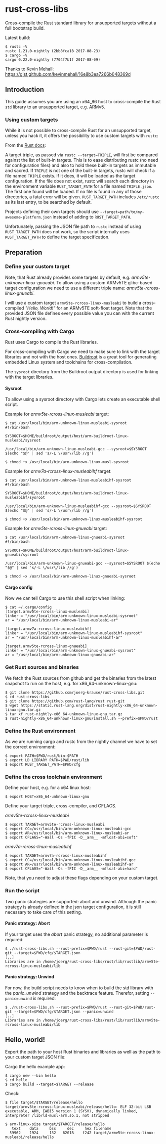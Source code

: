# rust-cross-libs

Cross-compile the Rust standard library for unsupported targets without a
full bootstrap build.

Latest build:

```
$ rustc -V
rustc 1.21.0-nightly (2bb8fca18 2017-08-23)
$ cargo -V
cargo 0.22.0-nightly (7704f7b1f 2017-08-09)
```

Thanks to Kevin Mehall: https://gist.github.com/kevinmehall/16e8b3ea7266b048369d

## Introduction

This guide assumes you are using an x64_86 host to cross-compile the Rust
`std` library to an unsupported target, e.g. ARMv5.

### Using custom targets

While it is not possible to cross-compile Rust for an unsupported target, unless
you hack it, it offers the possibility to use custom targets with `rustc`:

From the [Rust docs](http://doc.rust-lang.org/1.1.0/rustc_back/target/index.html#using-custom-targets):

>
A target triple, as passed via `rustc --target=TRIPLE`, will first be
compared against the list of built-in targets. This is to ease distributing
rustc (no need for configuration files) and also to hold these built-in
targets as immutable and sacred. If `TRIPLE` is not one of the built-in
targets, rustc will check if a file named `TRIPLE` exists. If it does, it
will be loaded as the target configuration. If the file does not exist,
rustc will search each directory in the environment variable
`RUST_TARGET_PATH` for a file named `TRIPLE.json`. The first one found will
be loaded. If no file is found in any of those directories, a fatal error
will be given. `RUST_TARGET_PATH` includes `/etc/rustc` as its last entry,
to be searched by default.

>
Projects defining their own targets should use
`--target=path/to/my-awesome-platform.json` instead of adding to
`RUST_TARGET_PATH`.

Unfortunately, passing the JSON file path to `rustc` instead of using
`RUST_TARGET_PATH` does not work, so the script internally uses
`RUST_TARGET_PATH` to define the target specification.

## Preparation

### Define your custom target

Note, that Rust already provides some targets by default, e.g.
*armv5te-unknown-linux-gnueabi*. To allow using a custom ARMv5TE glibc-based
target configuration we need to use a different triple name:
*armv5te-rcross-linux-gnueabi*.

I will use a custom target `armv5te-rcross-linux-musleabi` to build a
cross-compiled *"Hello, World!"* for an ARMv5TE soft-float target. Note that
the provided JSON file defines every possible value you can with the current
Rust nightly version.

### Cross-compiling with Cargo

Rust uses Cargo to compile the Rust libraries.

For cross-compiling with Cargo we need to make sure to link with the target
libraries and not with the host ones. [Buildroot](https://buildroot.org/) is a
great tool for generating embedded Linux system and toolchains for
cross-compilation.

The `sysroot` directory from the Buildroot output directory is used for linking
with the target libraries.

#### Sysroot

To allow using a sysroot directory with Cargo lets create an executable shell
script.

Example for *armv5te-rcross-linux-musleabi* target:

```
$ cat /usr/local/bin/arm-unknown-linux-musleabi-sysroot
#!/bin/bash

SYSROOT=$HOME/buildroot/output/host/arm-buildroot-linux-musleabi/sysroot

/usr/local/bin/arm-unknown-linux-musleabi-gcc --sysroot=$SYSROOT $(echo "$@" | sed 's/-L \/usr\/lib //g')

$ chmod +x /usr/local/bin/arm-unknown-linux-musl-sysroot
```

Example for *armv7a-rcross-linux-musleabihf* target:

```
$ cat /usr/local/bin/arm-unknown-linux-musleabihf-sysroot
#!/bin/bash

SYSROOT=$HOME/buildroot/output/host/arm-buildroot-linux-musleabihf/sysroot

/usr/local/bin/arm-unknown-linux-musleabihf-gcc --sysroot=$SYSROOT $(echo "$@" | sed 's/-L \/usr\/lib //g')

$ chmod +x /usr/local/bin/arm-unknown-linux-musleabihf-sysroot

```

Example for *armv5te-rcross-linux-gnueabi* target:

```
$ cat /usr/local/bin/arm-unknown-linux-gnueabi-sysroot
#!/bin/bash

SYSROOT=$HOME/buildroot/output/host/arm-buildroot-linux-gnueabi/sysroot

/usr/local/bin/arm-unknown-linux-gnueabi-gcc --sysroot=$SYSROOT $(echo "$@" | sed 's/-L \/usr\/lib //g')

$ chmod +x /usr/local/bin/arm-unknown-linux-gnueabi-sysroot
```

#### Cargo config

Now we can tell Cargo to use this shell script when linking:

```
$ cat ~/.cargo/config
[target.armv5te-rcross-linux-musleabi]
linker = "/usr/local/bin/arm-unknown-linux-musleabi-sysroot"
ar = "/usr/local/bin/arm-unknown-linux-musleabi-ar"

[target.armv7a-rcross-linux-musleabihf]
linker = "/usr/local/bin/arm-unknown-linux-musleabihf-sysroot"
ar = "/usr/local/bin/arm-unknown-linux-musleabihf-ar"

[target.armv5te-rcross-linux-gnueabi]
linker = "/usr/local/bin/arm-unknown-linux-gnueabi-sysroot"
ar = "/usr/local/bin/arm-unknown-linux-gnueabi-ar"
```

### Get Rust sources and binaries

We fetch the Rust sources from github and get the binaries from the latest
snapshot to run on the host, e.g. for x86_64-unknown-linux-gnu:

    $ git clone https://github.com/joerg-krause/rust-cross-libs.git
    $ cd rust-cross-libs
    $ git clone https://github.com/rust-lang/rust rust-git
    $ wget https://static.rust-lang.org/dist/rust-nightly-x86_64-unknown-linux-gnu.tar.gz
    $ tar xf rust-nightly-x86_64-unknown-linux-gnu.tar.gz
    $ rust-nightly-x86_64-unknown-linux-gnu/install.sh --prefix=$PWD/rust

### Define the Rust environment

As we are running cargo and rustc from the nightly channel we have to set the
correct environment:

    $ export PATH=$PWD/rust/bin:$PATH
    $ export LD_LIBRARY_PATH=$PWD/rust/lib
    $ export RUST_TARGET_PATH=$PWD/cfg

### Define the cross toolchain environment

Define your host, e.g. for a x64 linux host:

    $ export HOST=x86_64-unknown-linux-gnu

Define your target triple, cross-compiler, and CFLAGS.

*armv5te-rcross-linux-musleabi*

    $ export TARGET=armv5te-rcross-linux-musleabi
    $ export CC=/usr/local/bin/arm-unknown-linux-musleabi-gcc
    $ export AR=/usr/local/bin/arm-unknown-linux-musleabi-ar
    $ export CFLAGS="-Wall -Os -fPIC -D__arm__ -mfloat-abi=soft"

*armv7a-rcross-linux-musleabihf*

    $ export TARGET=armv7a-rcross-linux-musleabihf
    $ export CC=/usr/local/bin/arm-unknown-linux-musleabihf-gcc
    $ export AR=/usr/local/bin/arm-unknown-linux-musleabihf-ar
    $ export CFLAGS="-Wall -Os -fPIC -D__arm__ -mfloat-abi=hard"

Note, that you need to adjust these flags depending on your custom target.

### Run the script

Two panic strategies are supported: abort and unwind. Although the panic strategy
is already defined in the json target configuration, it is still necessary to take
care of this setting.

#### Panic strategy: Abort

If your target uses the *abort* panic strategy, no additional parameter is required:

    $ ./rust-cross-libs.sh --rust-prefix=$PWD/rust --rust-git=$PWD/rust-git --target=$PWD/cfg/$TARGET.json
    [..]
    Libraries are in /home/joerg/rust-cross-libs/rust/lib/rustlib/armv5te-rcross-linux-musleabi/lib

#### Panic strategy: Unwind

For now, the build script needs to know when to build the std library with the
*panic_unwind* strategy and the backtrace feature. Therefor, setting 
`--panic=unwind` is required:

    $ ./rust-cross-libs.sh --rust-prefix=$PWD/rust --rust-git=$PWD/rust-git --target=$PWD/cfg/$TARGET.json --panic=unwind
    [..]
    Libraries are in /home/joerg/rust-cross-libs/rust/lib/rustlib/armv5te-rcross-linux-musleabi/lib

## Hello, world!

Export the path to your host Rust binaries and libraries as well as the path to
your custom target JSON file:

Cargo the hello example app:

    $ cargo new --bin hello
    $ cd hello
    $ cargo build --target=$TARGET --release

Check:

    $ file target/$TARGET/release/hello
    target/armv5te-rcross-linux-musleabi/release/hello: ELF 32-bit LSB executable, ARM, EABI5 version 1 (SYSV), dynamically linked, interpreter /lib/ld-musl-arm.so.1, not stripped

    $ arm-linux-size target/$TARGET/release/hello
       text	   data	    bss	    dec	    hex	filename
      59962	   1924	    132	  62018	   f242	target/armv5te-rcross-linux-musleabi/release/hello
